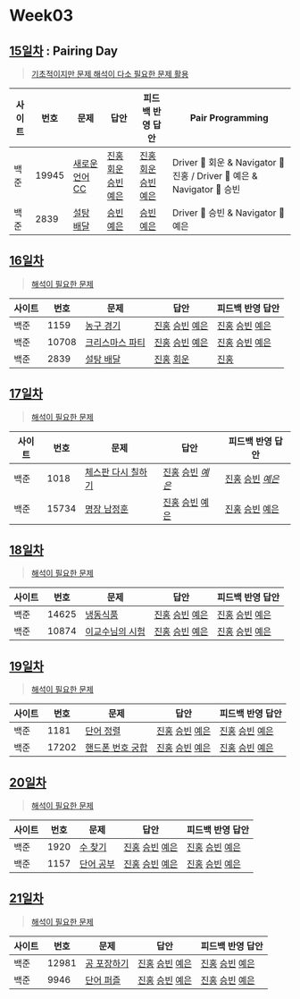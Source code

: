 # Week03

## [15일차](Day15) : Pairing Day

> [기초적이지만 문제 해석이 다소 필요한 문제 활용](https://www.acmicpc.net/group/workbook/view/9797/29016)

| 사이트 | 번호  | 문제                                                    | 답안                                                                      | 피드백 반영 답안  | Pair Programming                                                        |
| ------ | ----- | ------------------------------------------------------- | ------------------------------------------------------------------------- | ----------------- | ----------------------------------------------------------------------- |
| 백준   | 19945 | [새로운 언어 CC](https://www.acmicpc.net/problem/19945) | [진홍회운](Day15/bj19945_kjhjhw.java) [승빈예은](Day15/bj19945_wsblye.cs) | [진홍회운](Day15/bj19945_kjhjhw.java) [승빈예은](Day15/bj19945_wsblye.cs) | Driver 🚗 회운 & Navigator 🧭 진홍 / Driver 🚗 예은 & Navigator 🧭 승빈 |
| 백준   | 2839  | [설탕 배달](https://www.acmicpc.net/problem/2839)       | [승빈예은](Day15/bj2839_wsblye.java)                                      | [승빈예은](Day15/bj2839_wsblye_fb.java)          | Driver 🚗 승빈 & Navigator 🧭 예은                                      |

## [16일차](Day16)

> [해석이 필요한 문제](https://www.acmicpc.net/group/workbook/view/9797/29056)

| 사이트 | 번호  | 문제                                                     | 답안                                                                                            | 피드백 반영 답안    |
| ------ | ----- | -------------------------------------------------------- | ----------------------------------------------------------------------------------------------- | ------------------- |
| 백준   | 1159  | [농구 경기](https://www.acmicpc.net/problem/1159)        | [진홍](Day16/bj1159_kjh.java) [승빈](Day16/bj1159_wsb.java) [예은](Day16/bj1159_lye.cs)     | [진홍](Day16/bj1159_kjh_fb.java) [승빈](Day16/bj1159_wsb_fb.java) [예은](Day16/bj1159_lye_fb.cs) |
| 백준   | 10708 | [크리스마스 파티](https://www.acmicpc.net/problem/10708) | [진홍](Day16/bj10708_kjh.java) [승빈](Day16/bj10708_wsb.java) [예은](Day16/bj10708_lye.cs) | [진홍](Day16/bj10708_kjh.java) [승빈](Day16/bj10708_wsb.java) [예은](Day16/bj10708_lye_fb.cs) |
| 백준   | 2839  | [설탕 배달](https://www.acmicpc.net/problem/2839)        | [진홍](Day16/bj2839_kjh.java) [회운](Day16/bj2839_jhw.java)                                     | [진홍](Day16/bj2839_kjh.java)           |

## [17일차](Day17)

> [해석이 필요한 문제](https://www.acmicpc.net/group/workbook/view/9797/29147)

| 사이트 | 번호  | 문제                                                       | 답안                | 피드백 반영 답안    |
| ------ | ----- | ---------------------------------------------------------- | ------------------- | ------------------- |
| 백준   | 1018  | [체스판 다시 칠하기](https://www.acmicpc.net/problem/1018) | [진홍](Day17/bj1018_kjh.java) [승빈](Day17/bj1018_wsb.java) *[예은](Day17/bj1018_lye.cs)* | [진홍](Day17/bj1018_kjh.java) [승빈](Day17/bj1018_wsb_fb.java) *[예은](Day17/bj1018_lye.cs)* |
| 백준   | 15734 | [명장 남정훈](https://www.acmicpc.net/problem/15734)       | [진홍](Day17/bj15734_kjh.java) [승빈](Day17/bj15734_wsb.java) [예은](Day17/bj15734_lye.cs) | [진홍](Day17/bj15734_kjh.java) [승빈](Day17/bj15734_wsb_fb.java) [예은](Day17/bj15734_lye_fb.cs) |

## [18일차](Day18)

> [해석이 필요한 문제](https://www.acmicpc.net/group/workbook/view/9797/29172)

| 사이트 | 번호 | 문제                 | 답안                | 피드백 반영 답안    |
| ------ | ---- | -------------------- | ------------------- | ------------------- |
| 백준   | 14625 | [냉동식품](https://www.acmicpc.net/problem/14625) | [진홍](Day18/bj14625_kjh.java) [승빈](Day18/bj14625_wsb.java) [예은](Day18/bj14625_lye.cs) | [진홍](Day18/bj14625_kjh_fb.java) [승빈](Day18/bj14625_wsb_fb.java) [예은](Day18/bj14625_lye_fb.cs) |
| 백준   | 10874    | [이교수님의 시험](https://www.acmicpc.net/problem/10874) | [진홍](Day18/bj10874_kjh.java) [승빈](Day18/bj10874_wsb.java) [예은](Day18/bj10874_lye.cs) | [진홍](Day18/bj10874_kjh_fb.java) [승빈](Day18/bj10874_wsb.java) [예은](Day18/bj10874_lye_fb.cs) |

## [19일차](Day19)

> [해석이 필요한 문제](https://www.acmicpc.net/group/workbook/view/9797/29220)

| 사이트 | 번호 | 문제                 | 답안                | 피드백 반영 답안    |
| ------ | ---- | -------------------- | ------------------- | ------------------- |
| 백준   | 1181    | [단어 정렬](https://www.acmicpc.net/problem/1181) | [진홍](Day19/bj1181_kjh.java) [승빈](Day19/bj1181_wsb.java) [예은](Day19/bj1181_lye.cs) | [진홍](Day19/bj1181_kjh.java) [승빈](Day19/bj1181_wsb.java) [예은](Day19/bj1181_lye_fb.cs) |
| 백준   | 17202    | [핸드폰 번호 궁합](https://www.acmicpc.net/problem/17202) | [진홍](Day19/bj17202_kjh.java) [승빈](Day19/bj17202_wsb.java) [예은](Day19/bj17202_lye.cs) | [진홍](Day19/bj17202_kjh.java) [승빈](Day19/bj17202_wsb.java) [예은](Day19/bj17202_lye_fb.cs) |

## [20일차](Day20)

> [해석이 필요한 문제](문제집링크)

| 사이트 | 번호 | 문제                 | 답안                | 피드백 반영 답안    |
| ------ | ---- | -------------------- | ------------------- | ------------------- |
| 백준   | 1920    | [수 찾기](https://www.acmicpc.net/problem/1920) | [진홍](Day20/bj1920_kjh.java) [승빈](Day20/bj1920_wsb.java) [예은](Day20/bj1920_lye.cs) | [진홍](Day20/bj1920_kjh.java) [승빈](Day20/bj1920_wsb.java) [예은](Day20/bj1920_lye_fb.cs) |
| 백준   | 1157    | [단어 공부](https://www.acmicpc.net/problem/1157) | [진홍](Day20/bj1157_kjh.java) [승빈](Day20/bj1157_wsb.java) [예은](Day20/bj1157_lye.cs) | [진홍](Day20/bj1157_kjh.java) [승빈](Day20/bj1157_wsb_fb.java) [예은](Day20/bj1157_lye_fb.cs) |

## [21일차](Day21)

> [해석이 필요한 문제](https://www.acmicpc.net/group/workbook/view/9797/29269)

| 사이트 | 번호 | 문제                 | 답안                | 피드백 반영 답안    |
| ------ | ---- | -------------------- | ------------------- | ------------------- |
| 백준   | 12981    | [공 포장하기](https://www.acmicpc.net/problem/12981) | [진홍](Day21/bj12981_kjh.java) [승빈](Day21/bj12981_wsb.java) [예은](Day21/bj12981_lye.cs) | [진홍](Day21/bj12981_kjh_fb.java) [승빈](Day21/bj12981_wsb.java) [예은](Day21/bj12981_lye_fb.cs) |
| 백준   | 9946 | [단어 퍼즐](https://www.acmicpc.net/problem/9946) | [진홍](Day21/bj9946_kjh.java) [승빈](Day21/bj9946_wsb.java) [예은](Day21/bj9946_lye.cs) | [진홍](Day21/bj9946_kjh.java) [승빈](Day21/bj9946_wsb.java) [예은](Day21/bj9946_lye_fb.cs) |
